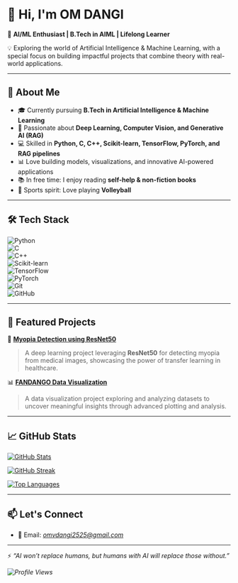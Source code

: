 # 👋 Hi, I'm OM DANGI  

🌟 **AI/ML Enthusiast | B.Tech in AIML | Lifelong Learner**  

💡 Exploring the world of Artificial Intelligence & Machine Learning, with a special focus on building impactful projects that combine theory with real-world applications.  

---

## 🚀 About Me  
- 🎓 Currently pursuing **B.Tech in Artificial Intelligence & Machine Learning**  
- 🧠 Passionate about **Deep Learning, Computer Vision, and Generative AI (RAG)**  
- 💻 Skilled in **Python, C, C++, Scikit-learn, TensorFlow, PyTorch, and RAG pipelines**  
- 📊 Love building models, visualizations, and innovative AI-powered applications  
- 📚 In free time: I enjoy reading **self-help & non-fiction books**  
- 🏐 Sports spirit: Love playing **Volleyball**  

---

## 🛠️ Tech Stack  
![Python](https://img.shields.io/badge/-Python-3776AB?style=flat-square&logo=python&logoColor=white)  
![C](https://img.shields.io/badge/-C-00599C?style=flat-square&logo=c&logoColor=white)  
![C++](https://img.shields.io/badge/-C++-00599C?style=flat-square&logo=cplusplus&logoColor=white)  
![Scikit-learn](https://img.shields.io/badge/-ScikitLearn-F7931E?style=flat-square&logo=scikit-learn&logoColor=white)  
![TensorFlow](https://img.shields.io/badge/-TensorFlow-FF6F00?style=flat-square&logo=tensorflow&logoColor=white)  
![PyTorch](https://img.shields.io/badge/-PyTorch-EE4C2C?style=flat-square&logo=pytorch&logoColor=white)  
![Git](https://img.shields.io/badge/-Git-F05032?style=flat-square&logo=git&logoColor=white)  
![GitHub](https://img.shields.io/badge/-GitHub-181717?style=flat-square&logo=github&logoColor=white)  

---

## 🌟 Featured Projects  

🔬 [**Myopia Detection using ResNet50**](https://github.com/OM25012007/Myopia_detection_using_RESNET50)  
> A deep learning project leveraging **ResNet50** for detecting myopia from medical images, showcasing the power of transfer learning in healthcare.  

📊 [**FANDANGO Data Visualization**](https://github.com/OM25012007/FANDANGO_DATA_VISUALISATION)  
> A data visualization project exploring and analyzing datasets to uncover meaningful insights through advanced plotting and analysis.  

---

## 📈 GitHub Stats  

[![GitHub Stats](https://github-readme-stats.vercel.app/api?username=OM25012007&show_icons=true&theme=radical)](https://github.com/anuraghazra/github-readme-stats)  

[![GitHub Streak](https://streak-stats.demolab.com?user=OM25012007&theme=radical&hide_border=false)](https://git.io/streak-stats)  

[![Top Languages](https://github-readme-stats.vercel.app/api/top-langs/?username=OM25012007&layout=compact&theme=radical)](https://github.com/anuraghazra/github-readme-stats)  




---

## 📫 Let's Connect  
- 📧 Email: *omvdangi2525@gmail.com*  
  

---

⚡ *“AI won’t replace humans, but humans with AI will replace those without.”*  

*![Profile Views](https://komarev.com/ghpvc/?username=OM25012007&label=Profile%20Views&color=blue&style=flat)*
